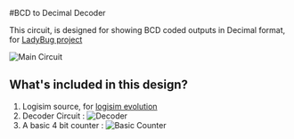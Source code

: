 #BCD to Decimal Decoder 

This circuit, is designed for showing BCD coded outputs in Decimal format, for [LadyBug project](http://ladybugsystems.ir)

![Main Circuit](https://github.com/prp-e/ladybug-decoder/blob/master/MainCirc.png)

## What's included in this design?

1. Logisim source, for [logisim evolution](https://github.com/reds-heig/logisim-evolution)
2. Decoder Circuit :
![Decoder](https://github.com/prp-e/ladybug-decoder/blob/master/Decoder.png)
3. A basic 4 bit counter :
![Basic Counter](https://github.com/prp-e/ladybug-decoder/blob/master/Basic%20Counter.png)

